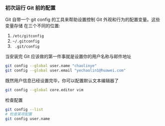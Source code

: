 ### 初次运行 Git 前的配置

Git 自带一个 git config 的工具来帮助设置控制 Git 外观和行为的配置变量。这些变量存储 在三个不同的位置:

1. `/etc/gitconfig`
2. `~/.gitconfig`
3. ` .git/config`

当安装完 Git 应该做的第一件事就是设置你的用户名称与邮件地址

```sh
git config --global user.name "chaolinye"
git config --global user.email "yechaolin1@huawei.com"
```

既然用户信息已经设置完毕，你可以配置默认文本编辑器了

```sh
git config --global core.editor vim
```

检查配置

```sh
git config --list
# 检查某项配置
git config user.name
```

